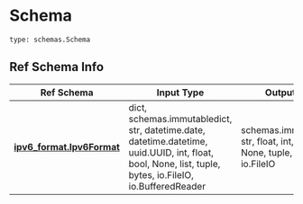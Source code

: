 # Schema
```
type: schemas.Schema
```

## Ref Schema Info
Ref Schema | Input Type | Output Type
---------- | ---------- | -----------
[**ipv6_format.Ipv6Format**](../../../../../../../../../components/schema/ipv6_format.md) | dict, schemas.immutabledict, str, datetime.date, datetime.datetime, uuid.UUID, int, float, bool, None, list, tuple, bytes, io.FileIO, io.BufferedReader | schemas.immutabledict, str, float, int, bool, None, tuple, bytes, io.FileIO
